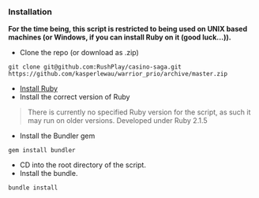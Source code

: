 ### Installation

**For the time being, this script is restricted to being used on UNIX based machines (or Windows, if you can install Ruby on it (good luck...)).**

* Clone the repo (or download as .zip)
```
git clone git@github.com:RushPlay/casino-saga.git
https://github.com/kasperlewau/warrior_prio/archive/master.zip
```
* [Install Ruby](https://www.ruby-lang.org/en/documentation/installation/)
* Install the correct version of Ruby

>There is currently no specified Ruby version for the script, as such it may run on older versions.
Developed under Ruby 2.1.5

* Install the Bundler gem
```
gem install bundler
```
* CD into the root directory of the script.
* Install the bundle.
```
bundle install
```